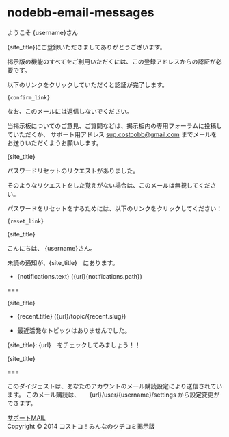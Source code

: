 nodebb-email-messages
=====================

ようこそ {username}さん

{site_title}にご登録いただきましてありがとうございます。

掲示版の機能のすべてをご利用いただくには、この登録アドレスからの認証が必要です。

以下のリンクをクリックしていただくと認証が完了します。

    {confirm_link}

なお、このメールには返信しないでください。

当掲示板についてのご意見、ご質問などは、掲示板内の専用フォーラムに投稿していただくか、
サポート用アドレス
sup.costcobb@gmail.com
までメールをお送りいただくようお願いします。

{site_title}









パスワードリセットのリクエストがありました。

そのようなリクエストをした覚えがない場合は、このメールは無視してください。

パスワードをリセットをするためには、以下のリンクをクリックしてください：

    {reset_link}

{site_title}








こんにちは、 {username}さん。

<!-- IF notifications.length -->
未読の通知が、{site_title}　にあります。

<!-- BEGIN notifications -->
* {notifications.text} ({url}{notifications.path})
<!-- END notifications -->

===
<!-- ENDIF notifications.length -->

{site_title}

<!-- IF recent.length -->
<!-- BEGIN recent -->
* {recent.title} ({url}/topic/{recent.slug})
<!-- END recent -->
<!-- ELSE -->
* 最近活発なトピックはありませんでした。
<!-- ENDIF recent.length -->

 {site_title}: {url}　をチェックしてみましょう！！


{site_title}

===

このダイジェストは、あなたのアカウントのメール購読設定により送信されています。
このメール購読は、
　 {url}/user/{username}/settings
から設定変更ができます。




<footer id="footer" class="container footer">
	<div class="copyright">
<a href="mailto:sup.costcobb@gmail.com">サポートMAIL</a>
<br>
		Copyright © 2014 コストコ！みんなのクチコミ掲示版
	</div>
</footer>
